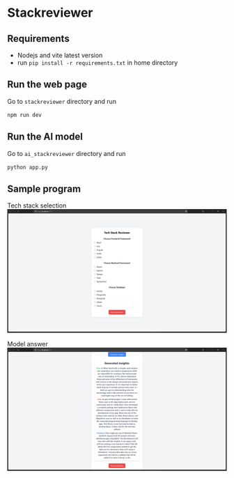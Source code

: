 # Stackreviewer

## Requirements

- Nodejs and vite latest version
- run `pip install -r requirements.txt` in home directory

## Run the web page 
Go to `stackreviewer` directory and run

```bash
npm run dev
```

## Run the AI model
Go to  `ai_stackreviewer` directory and run

```bash
python app.py
```

## Sample program

Tech stack selection
![Stackreviewer image](images/image1.png)

Model answer
![Stackreviewer image](images/image2.png)



